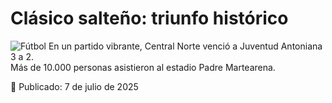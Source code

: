 
# Clásico salteño: triunfo histórico
![Fútbol](https://via.placeholder.com/600x200?text=Clásico+Salteño)
En un partido vibrante, Central Norte venció a Juventud Antoniana 3 a 2.  
Más de 10.000 personas asistieron al estadio Padre Martearena.

📅 Publicado: 7 de julio de 2025
